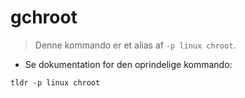 # gchroot

> Denne kommando er et alias af `-p linux chroot`.

- Se dokumentation for den oprindelige kommando:

`tldr -p linux chroot`
